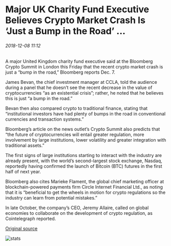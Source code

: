 # Major UK Charity Fund Executive Believes Crypto Market Crash Is ‘Just a Bump in the Road’ ...

###### 2018-12-08 11:12

A major United Kingdom charity fund executive said at the Bloomberg Crypto Summit in London this Friday that the recent crypto market crash is just a “bump in the road,” Bloomberg reports Dec. 7.

James Bevan, the chief investment manager at CCLA, told the audience during a panel that he doesn’t see the recent decrease in the value of cryptocurrencies “as an existential crisis”; rather, he noted that he believes this is just “a bump in the road.”

Bevan then also compared crypto to traditional finance, stating that “institutional investors have had plenty of bumps in the road in conventional currencies and transaction systems.”

Bloomberg’s article on the news outlet’s Crypto Summit also predicts that “the future of cryptocurrencies will entail greater regulation, more involvement by large institutions, lower volatility and greater integration with traditional assets.”

The first signs of large institutions starting to interact with the industry are already present, with the world’s second-largest stock exchange, Nasdaq, reportedly having confirmed the launch of Bitcoin (BTC) futures in the first half of next year.

Bloomberg also cites Marieke Flament, the global chief marketing officer at blockchain-powered payments firm Circle Internet Financial Ltd., as noting that it is “beneficial to get the wheels in motion for crypto regulations so the industry can learn from potential mistakes.”

In late October, the company’s CEO, Jeremy Allaire, called on global economies to collaborate on the development of crypto regulation, as Cointelegraph reported.

[Original source](https://cointelegraph.com/news/major-uk-charity-fund-executive-believes-crypto-market-crash-is-just-a-bump-in-the-road)

![stats](https://c.statcounter.com/11760860/0/a89fa40b/1/ "stats")